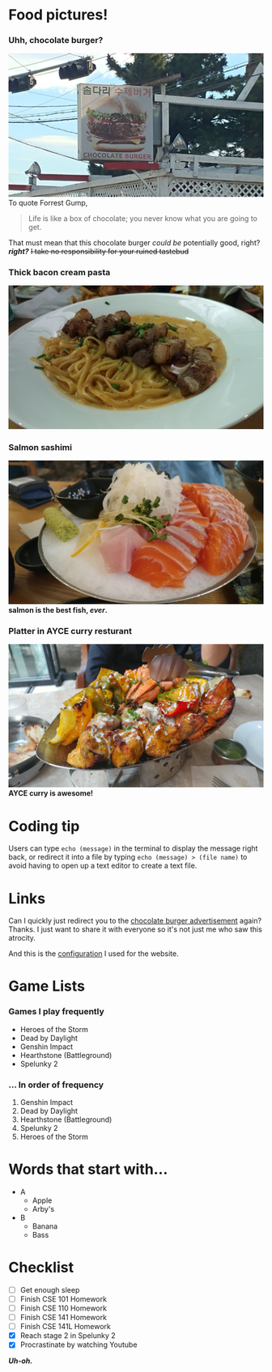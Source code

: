 # Food pictures!


### Uhh, chocolate burger?
![uhhh](./0714180824.jpg)
To quote Forrest Gump, 
> Life is like a box of chocolate; you never know what you are going to get.

That must mean that this chocolate burger *could be* potentially good, right? ***right?*** ~~I take no responsibility for your ruined tastebud~~

### Thick bacon cream pasta
![pasta](./0814182022.jpg)

### Salmon sashimi
![sashimi](./0821182029.jpg)
**salmon is the best fish, _ever_.**

### Platter in AYCE curry resturant
![platter](./0831181225.jpg)
**AYCE curry is awesome!**


# Coding tip

Users can type `echo (message)` in the terminal to display the message right back, or redirect it into a file by typing `echo (message) > (file name)` to avoid having to open up a text editor to create a text file.

# Links

Can I quickly just redirect you to the [chocolate burger advertisement](https://github.com/euh006/euh006.github.io/blob/main/index.md#coding-tip) again? Thanks. I just want to share it with everyone so it's not just me who saw this atrocity.

And this is the [configuration](./_config.yml) I used for the website.

# Game Lists

### Games I play frequently

- Heroes of the Storm
- Dead by Daylight
- Genshin Impact
- Hearthstone (Battleground)
- Spelunky 2

### ... In order of frequency

1. Genshin Impact
2. Dead by Daylight
3. Hearthstone (Battleground)
4. Spelunky 2
5. Heroes of the Storm

# Words that start with...

- A
  - Apple
  - Arby's
- B
  - Banana
  - Bass
   
# Checklist

- [ ] Get enough sleep
- [ ] Finish CSE 101 Homework
- [ ] Finish CSE 110 Homework
- [ ] Finish CSE 141 Homework
- [ ] Finish CSE 141L Homework
- [X] Reach stage 2 in Spelunky 2
- [X] Procrastinate by watching Youtube

***Uh-oh.***
